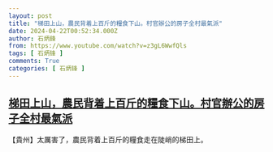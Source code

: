 ```yaml
---
layout: post
title: "梯田上山，農民背着上百斤的糧食下山。村官辦公的房子全村最氣派"
date: 2024-04-22T00:52:34.000Z
author: 石炳鋒
from: https://www.youtube.com/watch?v=z3gL6WwfQls
tags: [ 石炳锋 ]
comments: True
categories: [ 石炳锋 ]
---
```

<!--1713747154000-->
[梯田上山，農民背着上百斤的糧食下山。村官辦公的房子全村最氣派](https://www.youtube.com/watch?v=z3gL6WwfQls)
------

<div>
【貴州】太厲害了，農民背着上百斤的糧食走在陡峭的梯田上。
</div>
